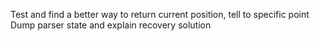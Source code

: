 Test and find a better way to return current position, tell to specific point 
Dump parser state and explain recovery solution

